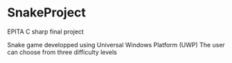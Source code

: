 # SnakeProject
EPITA C sharp final project

Snake game developped using Universal Windows Platform (UWP)
The user can choose from three difficulty levels
